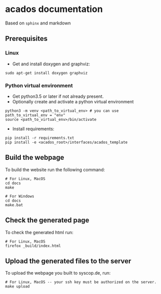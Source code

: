 # acados documentation

Based on `sphinx` and markdown


## Prerequisites

### Linux

* Get and install doxygen and graphviz:
```
sudo apt-get install doxygen graphviz
```

### Python virtual environment

* Get python3.5 or later if not already present.
* Optionally create and activate a python virtual environment
```
python3 -m venv <path_to_virtual_env> # you can use path_to_virtual_env = "env"
source <path_to_virtual_env>/bin/activate
```

* Install requirements:
```
pip install -r requirements.txt
pip install -e <acados_root>/interfaces/acados_template
```

## Build the webpage

To build the website run the following command:

```
# For Linux, MacOS
cd docs
make
```

```
# For Windows
cd docs
make.bat
```

## Check the generated page
To check the generated html run:
```
# For Linux, MacOS
firefox _build/index.html
```


## Upload the generated files to the server
To upload the webpage you built to syscop.de, run:
```
# For Linux, MacOS -- your ssh key must be authorized on the server.
make upload
```